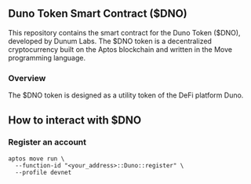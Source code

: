 ## Duno Token Smart Contract ($DNO)

This repository contains the smart contract for the Duno Token ($DNO), developed by Dunum Labs. The $DNO token is a decentralized cryptocurrency built on the Aptos blockchain and written in the Move programming language.

### Overview

The $DNO token is designed as a utility token of the DeFi platform Duno.

## How to interact with $DNO

### Register an account

```
aptos move run \
  --function-id "<your_address>::Duno::register" \
  --profile devnet
